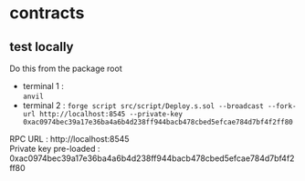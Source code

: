 # contracts

## test locally
Do this from the package root  
- terminal 1 :   
``anvil``
- terminal 2 :
``forge script src/script/Deploy.s.sol --broadcast --fork-url http://localhost:8545 --private-key 0xac0974bec39a17e36ba4a6b4d238ff944bacb478cbed5efcae784d7bf4f2ff80``  
  
RPC URL : http://localhost:8545  
Private key pre-loaded : 0xac0974bec39a17e36ba4a6b4d238ff944bacb478cbed5efcae784d7bf4f2ff80